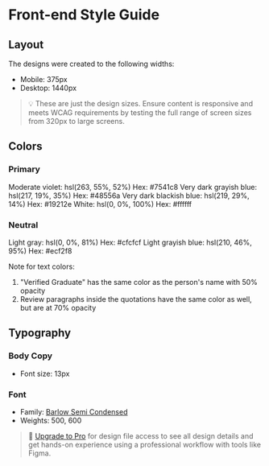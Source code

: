 # Front-end Style Guide

## Layout

The designs were created to the following widths:

- Mobile: 375px
- Desktop: 1440px

> 💡 These are just the design sizes. Ensure content is responsive and meets WCAG requirements by testing the full range of screen sizes from 320px to large screens.

## Colors

### Primary

Moderate violet: hsl(263, 55%, 52%) Hex: #7541c8
Very dark grayish blue: hsl(217, 19%, 35%) Hex: #48556a
Very dark blackish blue: hsl(219, 29%, 14%) Hex: #19212e
White: hsl(0, 0%, 100%) Hex: #ffffff

### Neutral

Light gray: hsl(0, 0%, 81%) Hex: #cfcfcf
Light grayish blue: hsl(210, 46%, 95%) Hex: #ecf2f8

Note for text colors:

1. "Verified Graduate" has the same color as the person's name with 50% opacity
2. Review paragraphs inside the quotations have the same color as well, but are at 70% opacity

## Typography

### Body Copy

- Font size: 13px

### Font

- Family: [Barlow Semi Condensed](https://fonts.google.com/specimen/Barlow+Semi+Condensed)
- Weights: 500, 600

> 💎 [Upgrade to Pro](https://www.frontendmentor.io/pro?ref=style-guide) for design file access to see all design details and get hands-on experience using a professional workflow with tools like Figma.
